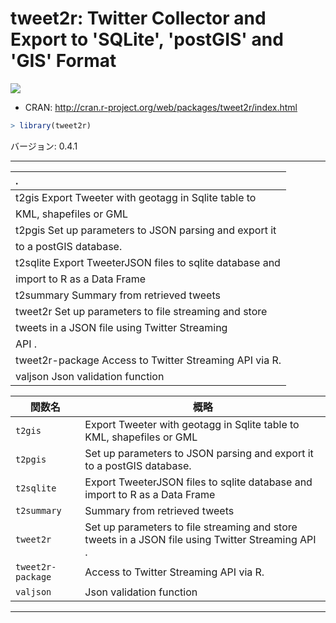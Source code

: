 

# tweet2r: Twitter Collector and Export to 'SQLite', 'postGIS' and 'GIS' Format

[![](http://www.r-pkg.org/badges/version/tweet2r)](http://cran.rstudio.com/web/packages/tweet2r/index.html)

* CRAN: http://cran.r-project.org/web/packages/tweet2r/index.html


```r
> library(tweet2r)
```

バージョン: 0.4.1

-----


|.                                                                       |
|:-----------------------------------------------------------------------|
|t2gis                   Export Tweeter with geotagg in Sqlite table to  |
|KML, shapefiles or GML                                                  |
|t2pgis                  Set up parameters to JSON parsing and export it |
|to a postGIS database.                                                  |
|t2sqlite                Export TweeterJSON files to sqlite database and |
|import to R as a Data Frame                                             |
|t2summary               Summary from retrieved tweets                   |
|tweet2r                 Set up parameters to file streaming and store   |
|tweets in a JSON file using Twitter Streaming                           |
|API .                                                                   |
|tweet2r-package         Access to Twitter Streaming API via R.          |
|valjson                 Json validation function                        |


| 関数名 | 概略 |
|--------|------|
| `t2gis` | Export Tweeter with geotagg in Sqlite table to KML, shapefiles or GML |
| `t2pgis` | Set up parameters to JSON parsing and export it to a postGIS database. |
| `t2sqlite` | Export TweeterJSON files to sqlite database and import to R as a Data Frame |
| `t2summary` | Summary from retrieved tweets |
| `tweet2r` |Set up parameters to file streaming and store tweets in a JSON file using Twitter Streaming API . |
| `tweet2r-package` | Access to Twitter Streaming API via R.  |
| `valjson` | Json validation function  |

-----


